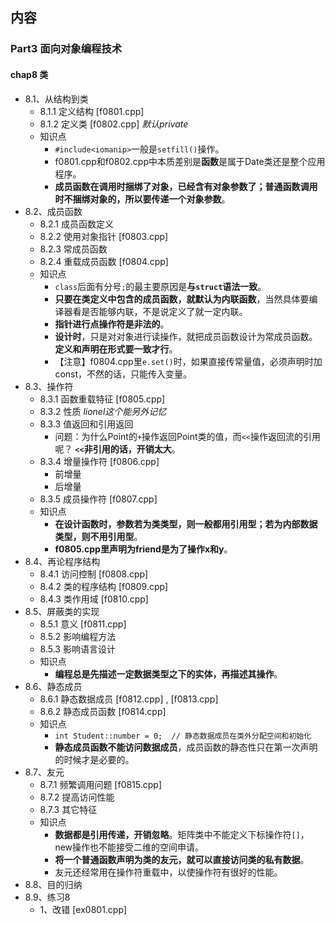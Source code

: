 ## 内容

### Part3 面向对象编程技术

#### chap8 类

+ 8.1、从结构到类
  + 8.1.1 定义结构  [f0801.cpp]
  + 8.1.2 定义类   [f0802.cpp]   *默认private*
  + 知识点
    + `#include<iomanip>`一般是`setfill()`操作。
    + f0801.cpp和f0802.cpp中本质差别是**函数**是属于Date类还是整个应用程序。
    + **成员函数在调用时捆绑了对象，已经含有对象参数了；普通函数调用时不捆绑对象的，所以要传递一个对象参数**。
+ 8.2、成员函数
  + 8.2.1 成员函数定义
  + 8.2.2 使用对象指针  [f0803.cpp]
  + 8.2.3 常成员函数  
  + 8.2.4 重载成员函数  [f0804.cpp]
  + 知识点
    + `class`后面有分号`;`的最主要原因是**与`struct`语法一致**。
    + **只要在类定义中包含的成员函数，就默认为内联函数**，当然具体要编译器看是否能够内联，不是说定义了就一定内联。
    + **指针进行点操作符是非法的**。
    + **设计时**，只是对对象进行读操作，就把成员函数设计为常成员函数。**定义和声明在形式要一致才行**。
    + 【注意】f0804.cpp里`e.set()`时，如果直接传常量值，必须声明时加const，不然的话，只能传入变量。
+ 8.3、操作符
  + 8.3.1 函数重载特征  [f0805.cpp]
  + 8.3.2 性质  *lionel这个能另外记忆*
  + 8.3.3 值返回和引用返回
    + 问题：为什么Point的`+`操作返回Point类的值，而`<<`操作返回流的引用呢？ **`<<`非引用的话，开销太大**。
  + 8.3.4 增量操作符 [f0806.cpp]
    + 前增量
    + 后增量
  + 8.3.5 成员操作符 [f0807.cpp]
  + 知识点
    + **在设计函数时，参数若为类类型，则一般都用引用型；若为内部数据类型，则不用引用型**。
    + **f0805.cpp里声明为friend是为了操作x和y**。
+ 8.4、再论程序结构
  + 8.4.1 访问控制  [f0808.cpp]
  + 8.4.2  类的程序结构  [f0809.cpp]
  + 8.4.3 类作用域  [f0810.cpp]
+ 8.5、屏蔽类的实现
  + 8.5.1 意义    [f0811.cpp]
  + 8.5.2 影响编程方法
  + 8.5.3 影响语言设计
  + 知识点
    + **编程总是先描述一定数据类型之下的实体，再描述其操作**。
+ 8.6、静态成员
  + 8.6.1 静态数据成员 [f0812.cpp] , [f0813.cpp]
  + 8.6.2 静态成员函数 [f0814.cpp]
  + 知识点
    + `int Student::number = 0;  // 静态数据成员在类外分配空间和初始化`
    + **静态成员函数不能访问数据成员**，成员函数的静态性只在第一次声明的时候才是必要的。
+ 8.7、友元
  + 8.7.1 频繁调用问题  [f0815.cpp]
  + 8.7.2 提高访问性能
  + 8.7.3 其它特征
  + 知识点
    + **数据都是引用传递，开销忽略**。矩阵类中不能定义下标操作符`[]`，new操作也不能接受二维的空间申请。
    + **将一个普通函数声明为类的友元，就可以直接访问类的私有数据**。
    + 友元还经常用在操作符重载中，以使操作符有很好的性能。
+ 8.8、目的归纳
+ 8.9、练习8
  + 1、改错 [ex0801.cpp]